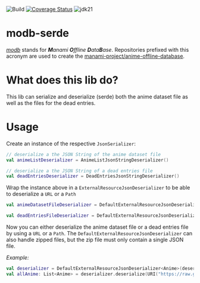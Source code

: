 ![Build](https://github.com/manami-project/modb-serde/actions/workflows/build.yml/badge.svg) [![Coverage Status](https://coveralls.io/repos/github/manami-project/modb-serde/badge.svg)](https://coveralls.io/github/manami-project/modb-serde) ![jdk21](https://img.shields.io/badge/jdk-21-informational)
# modb-serde
_[modb](https://github.com/manami-project?tab=repositories&q=modb&type=source)_ stands for _**M**anami **O**ffline **D**ata**B**ase_. Repositories prefixed with this acronym are used to create the [manami-project/anime-offline-database](https://github.com/manami-project/anime-offline-database).

# What does this lib do?
This lib can serialize and deserialize (serde) both the anime dataset file as well as the files for the dead entries.
 
# Usage

Create an instance of the respective `JsonSerializer`:

```kotlin
// deserialize a the JSON String of the anime dataset file
val animeListDeserializer = AnimeListJsonStringDeserializer()

// deserialize a the JSON String of a dead entries file
val deadEntriesDeserializer = DeadEntriesJsonStringDeserializer()
```

Wrap the instance above in a `ExternalResourceJsonDeserializer` to be able to deserialize a `URL` or a `Path`

```kotlin
val animeDatasetFileDeserializer = DefaultExternalResourceJsonDeserializer<Anime>(deserializer = AnimeListJsonStringDeserializer())

val deadEntriesFileDeserializer = DefaultExternalResourceJsonDeserializer<AnimeId>(deserializer = DeadEntriesJsonStringDeserializer())
```

Now you can either deserialize the anime dataset file or a dead entries file by using a `URL` or a `Path`.
The `DefaultExternalResourceJsonDeserializer` can also handle zipped files, but the zip file must only contain a single JSON file.

*Example:*

```kotlin
val deserializer = DefaultExternalResourceJsonDeserializer<Anime>(deserializer = AnimeListJsonStringDeserializer())
val allAnime: List<Anime> = deserializer.deserialize(URI("https://raw.githubusercontent.com/manami-project/anime-offline-database/master/anime-offline-database.json").toURL())
```